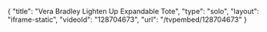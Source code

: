 {
    "title": "Vera Bradley Lighten Up Expandable Tote",
    "type": "solo",
    "layout": "iframe-static",
    "videoId": "128704673",
    "url": "\/tvpembed\/128704673"
}